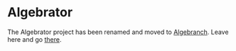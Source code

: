 # Algebrator
The Algebrator project has been renamed and moved to [Algebranch](https://github.com/trebor/algebranch#algebranch).  Leave here and go [there](https://github.com/trebor/algebranch).
